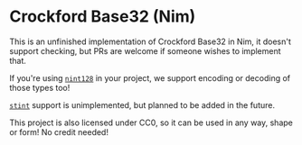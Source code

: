 # Crockford Base32 (Nim)
This is an unfinished implementation of Crockford Base32 in Nim, it
doesn't support checking, but PRs are welcome if someone wishes to
implement that.

If you're using [`nint128`](https://github.com/rockcavera/nim-nint128)
in your project, we support encoding or decoding of those types too!

[`stint`](https://github.com/status-im/nim-stint) support is
unimplemented, but planned to be added in the future.

This project is also licensed under CC0, so it can be used in any way,
shape or form! No credit needed!

